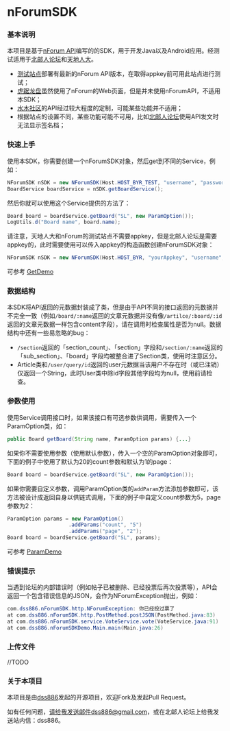 nForumSDK
=========

### 基本说明

本项目是基于[nForum API][1]编写的的SDK，用于开发Java以及Android应用。经测试适用于[北邮人论坛][2]和[天地人大][3]。

+ [测试站点][9]部署有最新的nForum API版本，在取得appkey前可用此站点进行测试；
+ [虎踞龙盘][4]虽然使用了nForum的Web页面，但是并未使用nForumAPI，不适用本SDK；
+ [水木社区][5]的API经过较大程度的定制，可能某些功能并不适用；
+ 根据站点的设置不同，某些功能可能不可用，比如[北邮人论坛][2]使用API发文时无法显示签名档；

### 快速上手

使用本SDK，你需要创建一个nForumSDK对象，然后get到不同的Service，例如：

```java
NForumSDK nSDK = new NForumSDK(Host.HOST_BYR_TEST, "username", "password");
BoardService boardService = nSDK.getBoardService();
```

然后你就可以使用这个Service提供的方法了：

```java
Board board = boardService.getBoard("SL", new ParamOption());
LogUtils.d("Board name", board.name);
```

请注意，天地人大和nForum的测试站点不需要appkey，但是北邮人论坛是需要appkey的，此时需要使用可以传入appkey的构造函数创建nForumSDK对象：

```java
NForumSDK nSDK = new NForumSDK(Host.HOST_BYR, "yourAppkey", "username", "password");
```

可参考 [GetDemo][7]

### 数据结构

本SDK将API返回的元数据封装成了类，但是由于API不同的接口返回的元数据并不完全一致（例如`/board/:name`返回的文章元数据并没有像`/artilce/:board/:id`返回的文章元数据一样包含content字段），请在调用时检查属性是否为null。数据结构中还有一些易忽略的bug：

+ `/section`返回的「section_count」、「section」字段和`/section/:name`返回的「sub_section」、「board」字段均被整合进了Section类，使用时注意区分。
+ Article类和`/user/query/id`返回的user元数据当该用户不存在时（或已注销）仅返回一个String，此时User类中除id字段其他字段均为null，使用前请检查。

### 参数使用

使用Service调用接口时，如果该接口有可选参数供调用，需要传入一个ParamOption类，如：

```java
public Board getBoard(String name, ParamOption params) {...}
```

如果你不需要使用参数（使用默认参数），传入一个空的ParamOption对象即可，下面的例子中使用了默认为20的count参数和默认为1的page：

```java
Board board = boardService.getBoard("SL", new ParamOption());
```

如果你需要自定义参数，调用ParamOption类的`addParam`方法添加参数即可，该方法被设计成返回自身以供链式调用，下面的例子中自定义count参数为5，page参数为2：

```java
ParamOption params = new ParamOption()
                    .addParams("count", "5")
                    .addParams("page", "2");
Board board = boardService.getBoard("SL", params);
```

可参考 [ParamDemo][8]

### 错误提示

当遇到论坛的内部错误时（例如帖子已被删除、已经投票后再次投票等），API会返回一个包含错误信息的JSON，会作为NForumException抛出，例如：

```java
com.dss886.nForumSDK.http.NForumException: 你已经投过票了
at com.dss886.nForumSDK.http.PostMethod.postJSON(PostMethod.java:83)
at com.dss886.nForumSDK.service.VoteService.vote(VoteService.java:91)
at com.dss886.nForumSDKDemo.Main.main(Main.java:26)
```

### 上传文件

//TODO

### 关于本项目

本项目是由[dss886][6]发起的开源项目，欢迎Fork及发起Pull Request。

如有任何问题，请给我发送邮件dss886@gmail.com，或在北邮人论坛上给我发送站内信：dss886。

[1]:https://github.com/xw2423/nForum/wiki/nForum-API
[2]:http://bbs.byr.cn/
[3]:http://www.tdrd.org/
[4]:http://bbs.seu.edu.cn/
[5]:http://www.newsmth.net/
[6]:http://www.dss886.com/
[7]:https://github.com/dss886/nForumSDK/blob/master/src/com/dss886/nForumSDKDemo/GetDemo.java
[8]:https://github.com/dss886/nForumSDK/blob/master/src/com/dss886/nForumSDKDemo/ParamDemo.java
[9]:http://nforum.byr.edu.cn/byr/#!default
